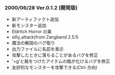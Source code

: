 
### 2000/06/28 Ver.0.1.2 (開発版)

 - 新アーティファクト追加
 - 新モンスター追加
 - Eldritch Horror の巣
 - silly_attack(from Zangband 2.5.1)
 - 魔法の解説のバグ取り
 - 出力ファイルに名前を表示
 - 攻撃したときに落ちることがあるバグを修正
 - '=g'と銘をつけたアイテムの銘が化けるバグを修正
 - 友好的なモンスターを攻撃できる(Ctrl-方向)

